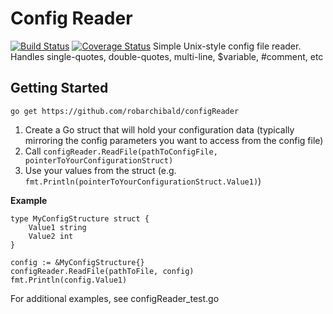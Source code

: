 # Config Reader
[![Build Status](https://travis-ci.org/EndFirstCorp/configReader.svg?branch=master)](https://travis-ci.org/EndFirstCorp/configReader) [![Coverage Status](https://coveralls.io/repos/github/EndFirstCorp/configReader/badge.svg?branch=master)](https://coveralls.io/github/EndFirstCorp/configReader?branch=master)
Simple Unix-style config file reader. Handles single-quotes, double-quotes, multi-line, $variable, #comment, etc

## Getting Started
    go get https://github.com/robarchibald/configReader

 1. Create a Go struct that will hold your configuration data (typically mirroring the config parameters you want to access from the config file)
 2. Call `configReader.ReadFile(pathToConfigFile, pointerToYourConfigurationStruct)`
 3. Use your values from the struct (e.g. `fmt.Println(pointerToYourConfigurationStruct.Value1)`)


**Example**
```
type MyConfigStructure struct {
	Value1 string
	Value2 int
}
    
config := &MyConfigStructure{}
configReader.ReadFile(pathToFile, config)
fmt.Println(config.Value1)
```
For additional examples, see configReader_test.go